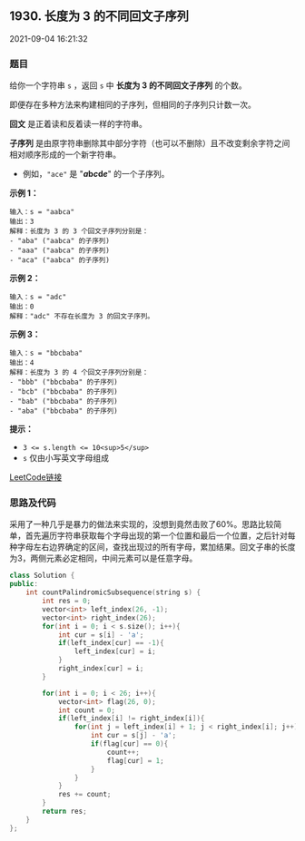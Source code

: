 ## 1930. 长度为 3 的不同回文子序列

2021-09-04 16:21:32

### 题目

给你一个字符串 ``s`` ，返回 ``s`` 中 **长度为 3 **的**不同回文子序列** 的个数。

即便存在多种方法来构建相同的子序列，但相同的子序列只计数一次。

**回文** 是正着读和反着读一样的字符串。

**子序列** 是由原字符串删除其中部分字符（也可以不删除）且不改变剩余字符之间相对顺序形成的一个新字符串。


- 例如，``"ace"`` 是 "**<em>a</em>**b**<em>c</em>**d**<em>e</em>**" 的一个子序列。


 

**示例 1：**

```
输入：s = "aabca"
输出：3
解释：长度为 3 的 3 个回文子序列分别是：
- "aba" ("aabca" 的子序列)
- "aaa" ("aabca" 的子序列)
- "aca" ("aabca" 的子序列)
```

**示例 2：**

```
输入：s = "adc"
输出：0
解释："adc" 不存在长度为 3 的回文子序列。
```

**示例 3：**

```
输入：s = "bbcbaba"
输出：4
解释：长度为 3 的 4 个回文子序列分别是：
- "bbb" ("bbcbaba" 的子序列)
- "bcb" ("bbcbaba" 的子序列)
- "bab" ("bbcbaba" 的子序列)
- "aba" ("bbcbaba" 的子序列)
```

 
**提示：**


- ``3 <= s.length <= 10<sup>5</sup>``
- ``s`` 仅由小写英文字母组成



[LeetCode链接](https://leetcode-cn.com/problems/unique-length-3-palindromic-subsequences/)

### 思路及代码

采用了一种几乎是暴力的做法来实现的，没想到竟然击败了60%。思路比较简单，首先遍历字符串获取每个字母出现的第一个位置和最后一个位置，之后针对每种字母左右边界确定的区间，查找出现过的所有字母，累加结果。回文子串的长度为3，两侧元素必定相同，中间元素可以是任意字母。


```cpp
class Solution {
public:
    int countPalindromicSubsequence(string s) {
        int res = 0;
        vector<int> left_index(26, -1);
        vector<int> right_index(26);
        for(int i = 0; i < s.size(); i++){
            int cur = s[i] - 'a';
            if(left_index[cur] == -1){
                left_index[cur] = i; 
            }
            right_index[cur] = i;
        }

        for(int i = 0; i < 26; i++){
            vector<int> flag(26, 0);
            int count = 0;
            if(left_index[i] != right_index[i]){
                for(int j = left_index[i] + 1; j < right_index[i]; j++){
                    int cur = s[j] - 'a';
                    if(flag[cur] == 0){
                        count++;
                        flag[cur] = 1;
                    }
                }
            }
            res += count;
        }
        return res;
    }
};
```